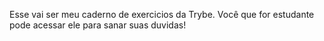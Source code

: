 Esse vai ser meu caderno de exercicios da Trybe. Você que for estudante pode acessar ele para sanar suas duvidas!
